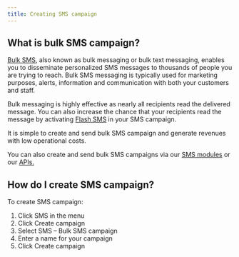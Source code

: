 ```yaml
---
title: Creating SMS campaign
---
```


## What is bulk SMS campaign?

[Bulk SMS](https://www.bulkgate.com/en/solutions/sms#bulk-sms), also known as bulk messaging or bulk text messaging, enables you to disseminate personalized SMS messages to thousands of people you are trying to reach. 
Bulk SMS messaging is typically used for marketing purposes, alerts, information and communication with both your customers and staff.  

Bulk messaging is highly effective as nearly all recipients read the delivered message. You can also increase the chance that your recipients read the message by activating [Flash SMS](flash-sms.md#what-is-flash-sms) in your SMS campaign.
 
It is simple to create and send bulk SMS campaign and generate revenues with low operational costs. 

You can also create and send bulk SMS campaigns via our [SMS modules](https://www.bulkgate.com/en/sms-module/) or our [APIs.](https://www.bulkgate.com/en/developers/sms-api/)

## How do I create SMS campaign?
To create SMS campaign:
1.	Click SMS in the menu
2.	Click Create campaign
3.	Select SMS – Bulk SMS campaign
4.	Enter a name for your campaign
5.	Click Create campaign
